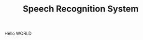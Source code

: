 ﻿---
title:  "Speech Recognition System"
header:
  teaser: "/assets/images/TFG/TFG1.JPG"
tags:
  - Speech Recognition
  - Machine Learning
  - Matlab
  - Thesis
---

Hello WORLD